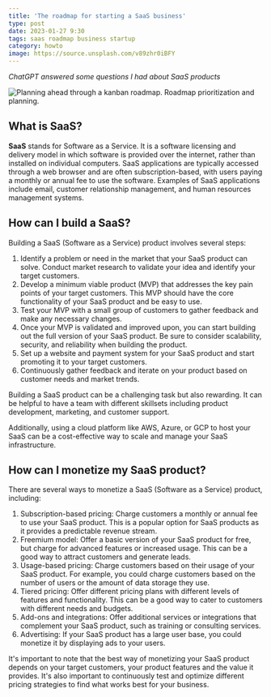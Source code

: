 ```yaml
---
title: 'The roadmap for starting a SaaS business'
type: post
date: 2023-01-27 9:30
tags: saas roadmap business startup
category: howto
image: https://source.unsplash.com/v89zhr0iBFY
---
```


_ChatGPT answered some questions I had about SaaS products_

![Planning ahead through a kanban roadmap. Roadmap prioritization and planning.](https://source.unsplash.com/v89zhr0iBFY)

## What is SaaS?

**SaaS** stands for Software as a Service. It is a software licensing and delivery model in which software is provided over the internet, rather than installed on individual computers. SaaS applications are typically accessed through a web browser and are often subscription-based, with users paying a monthly or annual fee to use the software. Examples of SaaS applications include email, customer relationship management, and human resources management systems.

## How can I build a SaaS?

Building a SaaS (Software as a Service) product involves several steps:

1. Identify a problem or need in the market that your SaaS product can solve. Conduct market research to validate your idea and identify your target customers.
2. Develop a minimum viable product (MVP) that addresses the key pain points of your target customers. This MVP should have the core functionality of your SaaS product and be easy to use.
3. Test your MVP with a small group of customers to gather feedback and make any necessary changes.
4. Once your MVP is validated and improved upon, you can start building out the full version of your SaaS product. Be sure to consider scalability, security, and reliability when building the product.
5. Set up a website and payment system for your SaaS product and start promoting it to your target customers.
6. Continuously gather feedback and iterate on your product based on customer needs and market trends.

Building a SaaS product can be a challenging task but also rewarding. It can be helpful to have a team with different skillsets including product development, marketing, and customer support.

Additionally, using a cloud platform like AWS, Azure, or GCP to host your SaaS can be a cost-effective way to scale and manage your SaaS infrastructure.

## How can I monetize my SaaS product?

There are several ways to monetize a SaaS (Software as a Service) product, including:

1. Subscription-based pricing: Charge customers a monthly or annual fee to use your SaaS product. This is a popular option for SaaS products as it provides a predictable revenue stream.
2. Freemium model: Offer a basic version of your SaaS product for free, but charge for advanced features or increased usage. This can be a good way to attract customers and generate leads.
3. Usage-based pricing: Charge customers based on their usage of your SaaS product. For example, you could charge customers based on the number of users or the amount of data storage they use.
4. Tiered pricing: Offer different pricing plans with different levels of features and functionality. This can be a good way to cater to customers with different needs and budgets.
5. Add-ons and integrations: Offer additional services or integrations that complement your SaaS product, such as training or consulting services.
6. Advertising: If your SaaS product has a large user base, you could monetize it by displaying ads to your users.

It's important to note that the best way of monetizing your SaaS product depends on your target customers, your product features and the value it provides. It's also important to continuously test and optimize different pricing strategies to find what works best for your business.
